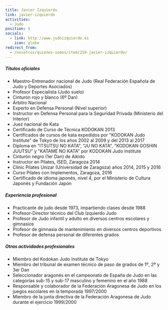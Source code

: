 ```yaml
---
title: Javier Izquierdo
link: javier-izquierdo
activities:
  - Judo
position: 5
socials:
  - link: http://www.judoizquierdo.es
    icon: globe
redirect_from:
  - /nosotros/quienes-somos/item/259-javier-izquierdo/
---
```

<h5>Títulos oficiales</h5>
<ul>
  <li>Maestro–Entrenador nacional de Judo (Real Federación Española de Judo y Deportes Asociados)</li>
  <li>Profesor Especialista (Judo suelo)</li>
  <li>Cinturón rojo y blanco (6º Dan)</li>
  <li>Árbitro Nacional</li>
  <li>Experto en Defensa Personal (Nivel superior)</li>
  <li>Instructor en Defensa Personal para la Seguridad Privada (Ministerio del Interior)</li>
  <li>Juez nacional de Kata</li>
  <li>Certificado de Curso de Técnica KODOKAN 2013</li>
  <li>Certificados de cursos de kata expedidos por "KODOKAN Judo Institute" de Tokyo de los años 2002 al 2009 y del 2013 al 2017</li>
  <li>Diploma en "ITSUTSU NO KATA", "JU NO KATA", "KODOKAN GOSHIN JUUTSU" y "KATAME NO KATA" por KODOKAN Judo Institute</li>
  <li>Cinturón negro (1er Dan) de Aikido</li>
  <li>Instructor en Pilates, ISED, Zaragoza 2014</li>
  <li>Clinic Pilates Unizar (Universidad de Zaragoza) años 2014, 2015 y 2016</li>
  <li>Curso Pilates con Implementos, Zaragoza, 2016</li>
  <li>Certificado de idioma japonés, nivel 4, por el Ministerio de Cultura Japonés y Fundación Japón</li>
</ul>

<h5>Experiencia profesional</h5>
<ul>
  <li>Practicante de judo desde 1973, impartiendo clases desde 1988</li>
  <li>Profesor-Director técnico del Club Izquierdo Judo</li>
  <li>Profesor de Judo infantil y adulto en diversos centros escolares y gimnasios</li>
  <li>Profesor de gimnasia de mantenimiento en diversos centros deportivos</li>
  <li>Profesor de defensa personal de diferentes grados</li>
</ul>

<h5>Otras actividades profesionales</h5>
<ul>
  <li>Miembro del Kodokan Judo Institute de Tokyo</li>
  <li>Miembro del tribunal de examen técnico de paso de grados de 1º, 2º y 3er Dan</li>
  <li>Seleccionador aragonés en el campeonato de España de Judo en las categorías sub-15 y sub-17 masculino y femenino en el año 1988</li>
  <li>Responsable y colaborador de la Federación Aragonesa de Judo en los juegos escolares en la temporada 1997/2000</li>
  <li>Miembro de la junta directiva de la Federación Aragonesa de Judo durante el ejercicio 1999/2000</li>
</ul>
